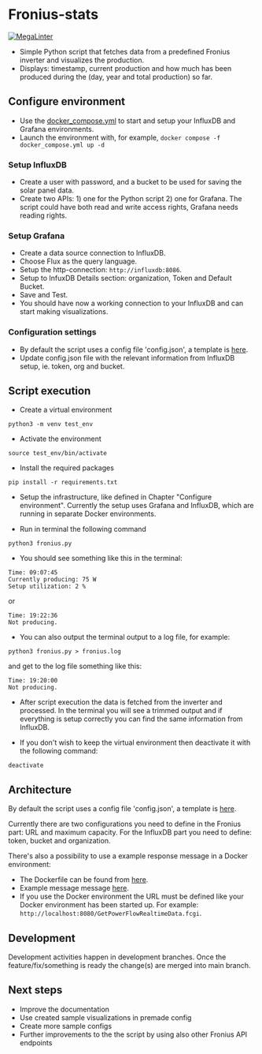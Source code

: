 # Fronius-stats

[![MegaLinter](https://github.com/mdrocan/Fronius-stats/workflows/Linting/badge.svg?branch=main)](https://github.com/mdrocan/Fronius-stats/actions?query=workflow%3ALinting+branch%3Amain)

- Simple Python script that fetches data from a predefined Fronius inverter and visualizes the production.
- Displays: timestamp, current production and how much has been produced during the (day, year and total production) so far.

## Configure environment

- Use the [docker_compose.yml](docker_compose.yml) to start and setup your InfluxDB and Grafana environments.
- Launch the environment with, for example, `docker compose -f docker_compose.yml up -d`

### Setup InfluxDB

- Create a user with password, and a bucket to be used for saving the solar panel data.
- Create two APIs: 1) one for the Python script 2) one for Grafana. The script could have both read and write access rights, Grafana needs reading rights.

### Setup Grafana

- Create a data source connection to InfluxDB.
- Choose Flux as the query language.
- Setup the http-connection: `http://influxdb:8086`.
- Setup to InfuxDB Details section: organization, Token and Default Bucket.
- Save and Test.
- You should have now a working connection to your InfluxDB and can start making visualizations.

### Configuration settings

- By default the script uses a config file 'config.json', a template is [here](config.json.template).
- Update config.json file with the relevant information from InfluxDB setup, ie. token, org and bucket.

## Script execution

- Create a virtual environment

```code
python3 -m venv test_env
```

- Activate the environment

```code
source test_env/bin/activate
```

- Install the required packages

```code
pip install -r requirements.txt
```

- Setup the infrastructure, like defined in Chapter "Configure environment". Currently the setup uses Grafana and InfluxDB, which are running in separate Docker environments.

- Run in terminal the following command

```code
python3 fronius.py
```

- You should see something like this in the terminal:

```code
Time: 09:07:45
Currently producing: 75 W
Setup utilization: 2 %
```

or

```code
Time: 19:22:36
Not producing.
```

- You can also output the terminal output to a log file, for example:

```code
python3 fronius.py > fronius.log
```

and get to the log file something like this:

```code
Time: 19:20:00
Not producing.
```

- After script execution the data is fetched from the inverter and processed. In the terminal you will see a trimmed output and if everything is setup correctly you can find the same information from InfluxDB.

- If you don't wish to keep the virtual environment then deactivate it with the following command:

```code
deactivate
```

## Architecture

By default the script uses a config file 'config.json', a template is [here](config.json.template).

Currently there are two configurations you need to define in the Fronius part: URL and maximum capacity.
For the InfluxDB part you need to define: token, bucket and organization.

There's also a possibility to use a example response message in a Docker environment:

- The Dockerfile can be found from [here](web_server).
- Example message message [here](web_server/GetPowerFlowRealtimeData.fcgi).
- If you use the Docker environment the URL must be defined like your Docker environment has been
  started up. For example: `http://localhost:8080/GetPowerFlowRealtimeData.fcgi`.

## Development

Development activities happen in development branches.
Once the feature/fix/something is ready the change(s) are merged into main branch.

## Next steps

- Improve the documentation
- Use created sample visualizations in premade config
- Create more sample configs
- Further improvements to the the script by using also other Fronius API endpoints
